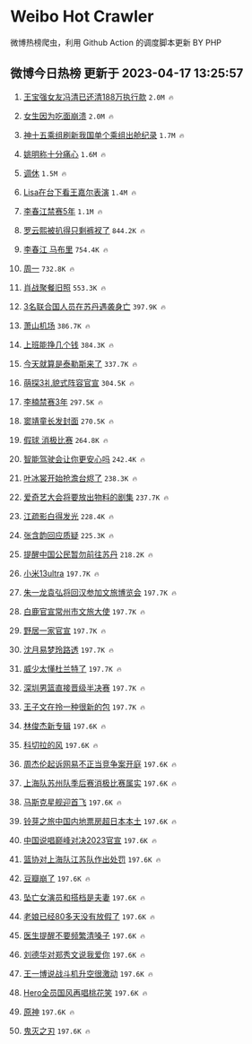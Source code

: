 # Weibo Hot Crawler 



微博热榜爬虫，利用 Github Action 的调度脚本更新 BY PHP 


## 微博今日热榜 更新于 2023-04-17 13:25:57 
1. [王宝强女友冯清已还清188万执行款](https://s.weibo.com/weibo?q=%23%E7%8E%8B%E5%AE%9D%E5%BC%BA%E5%A5%B3%E5%8F%8B%E5%86%AF%E6%B8%85%E5%B7%B2%E8%BF%98%E6%B8%85188%E4%B8%87%E6%89%A7%E8%A1%8C%E6%AC%BE%23&t=31&band_rank=1&Refer=top) `2.0M 🔥` 

1. [女生因为吃面崩溃](https://s.weibo.com/weibo?q=%E5%A5%B3%E7%94%9F%E5%9B%A0%E4%B8%BA%E5%90%83%E9%9D%A2%E5%B4%A9%E6%BA%83&t=31&band_rank=2&Refer=top) `2.0M 🔥` 

1. [神十五乘组刷新我国单个乘组出舱纪录](https://s.weibo.com/weibo?q=%23%E7%A5%9E%E5%8D%81%E4%BA%94%E4%B9%98%E7%BB%84%E5%88%B7%E6%96%B0%E6%88%91%E5%9B%BD%E5%8D%95%E4%B8%AA%E4%B9%98%E7%BB%84%E5%87%BA%E8%88%B1%E7%BA%AA%E5%BD%95%23&t=31&band_rank=3&Refer=top) `1.7M 🔥` 

1. [姚明称十分痛心](https://s.weibo.com/weibo?q=%23%E5%A7%9A%E6%98%8E%E7%A7%B0%E5%8D%81%E5%88%86%E7%97%9B%E5%BF%83%23&t=31&band_rank=4&Refer=top) `1.6M 🔥` 

1. [调休](https://s.weibo.com/weibo?q=%E8%B0%83%E4%BC%91&t=31&band_rank=5&Refer=top) `1.5M 🔥` 

1. [Lisa在台下看王嘉尔表演](https://s.weibo.com/weibo?q=%23Lisa%E5%9C%A8%E5%8F%B0%E4%B8%8B%E7%9C%8B%E7%8E%8B%E5%98%89%E5%B0%94%E8%A1%A8%E6%BC%94%23&t=31&band_rank=6&Refer=top) `1.4M 🔥` 

1. [李春江禁赛5年](https://s.weibo.com/weibo?q=%23%E6%9D%8E%E6%98%A5%E6%B1%9F%E7%A6%81%E8%B5%9B5%E5%B9%B4%23&t=31&band_rank=7&Refer=top) `1.1M 🔥` 

1. [罗云熙被扒得只剩裤衩了](https://s.weibo.com/weibo?q=%23%E7%BD%97%E4%BA%91%E7%86%99%E8%A2%AB%E6%89%92%E5%BE%97%E5%8F%AA%E5%89%A9%E8%A3%A4%E8%A1%A9%E4%BA%86%23&t=31&band_rank=8&Refer=top) `844.2K 🔥` 

1. [李春江 马布里](https://s.weibo.com/weibo?q=%E6%9D%8E%E6%98%A5%E6%B1%9F%20%E9%A9%AC%E5%B8%83%E9%87%8C&t=31&band_rank=9&Refer=top) `754.4K 🔥` 

1. [周一](https://s.weibo.com/weibo?q=%E5%91%A8%E4%B8%80&t=31&band_rank=10&Refer=top) `732.8K 🔥` 

1. [肖战聚餐旧照](https://s.weibo.com/weibo?q=%23%E8%82%96%E6%88%98%E8%81%9A%E9%A4%90%E6%97%A7%E7%85%A7%23&t=31&band_rank=11&Refer=top) `553.3K 🔥` 

1. [3名联合国人员在苏丹遇袭身亡](https://s.weibo.com/weibo?q=%233%E5%90%8D%E8%81%94%E5%90%88%E5%9B%BD%E4%BA%BA%E5%91%98%E5%9C%A8%E8%8B%8F%E4%B8%B9%E9%81%87%E8%A2%AD%E8%BA%AB%E4%BA%A1%23&t=31&band_rank=12&Refer=top) `397.9K 🔥` 

1. [萧山机场](https://s.weibo.com/weibo?q=%E8%90%A7%E5%B1%B1%E6%9C%BA%E5%9C%BA&t=31&band_rank=13&Refer=top) `386.7K 🔥` 

1. [上班能挣几个钱](https://s.weibo.com/weibo?q=%23%E4%B8%8A%E7%8F%AD%E8%83%BD%E6%8C%A3%E5%87%A0%E4%B8%AA%E9%92%B1%23&t=31&band_rank=14&Refer=top) `384.3K 🔥` 

1. [今天就算是泰勒斯来了](https://s.weibo.com/weibo?q=%23%E4%BB%8A%E5%A4%A9%E5%B0%B1%E7%AE%97%E6%98%AF%E6%B3%B0%E5%8B%92%E6%96%AF%E6%9D%A5%E4%BA%86%23&t=31&band_rank=15&Refer=top) `337.7K 🔥` 

1. [萌探3礼貌式阵容官宣](https://s.weibo.com/weibo?q=%23%E8%90%8C%E6%8E%A23%E7%A4%BC%E8%B2%8C%E5%BC%8F%E9%98%B5%E5%AE%B9%E5%AE%98%E5%AE%A3%23&t=31&band_rank=16&Refer=top) `304.5K 🔥` 

1. [李楠禁赛3年](https://s.weibo.com/weibo?q=%23%E6%9D%8E%E6%A5%A0%E7%A6%81%E8%B5%9B3%E5%B9%B4%23&t=31&band_rank=17&Refer=top) `297.5K 🔥` 

1. [窦靖童长发封面](https://s.weibo.com/weibo?q=%23%E7%AA%A6%E9%9D%96%E7%AB%A5%E9%95%BF%E5%8F%91%E5%B0%81%E9%9D%A2%23&t=31&band_rank=18&Refer=top) `270.5K 🔥` 

1. [假球 消极比赛](https://s.weibo.com/weibo?q=%E5%81%87%E7%90%83%20%E6%B6%88%E6%9E%81%E6%AF%94%E8%B5%9B&t=31&band_rank=19&Refer=top) `264.8K 🔥` 

1. [智能驾驶会让你更安心吗](https://s.weibo.com/weibo?q=%23%E6%99%BA%E8%83%BD%E9%A9%BE%E9%A9%B6%E4%BC%9A%E8%AE%A9%E4%BD%A0%E6%9B%B4%E5%AE%89%E5%BF%83%E5%90%97%23&t=31&band_rank=20&Refer=top) `242.4K 🔥` 

1. [叶冰裳开始抢澹台烬了](https://s.weibo.com/weibo?q=%23%E5%8F%B6%E5%86%B0%E8%A3%B3%E5%BC%80%E5%A7%8B%E6%8A%A2%E6%BE%B9%E5%8F%B0%E7%83%AC%E4%BA%86%23&t=31&band_rank=21&Refer=top) `238.3K 🔥` 

1. [爱奇艺大会将要放出物料的剧集](https://s.weibo.com/weibo?q=%23%E7%88%B1%E5%A5%87%E8%89%BA%E5%A4%A7%E4%BC%9A%E5%B0%86%E8%A6%81%E6%94%BE%E5%87%BA%E7%89%A9%E6%96%99%E7%9A%84%E5%89%A7%E9%9B%86%23&t=31&band_rank=22&Refer=top) `237.7K 🔥` 

1. [江疏影白得发光](https://s.weibo.com/weibo?q=%23%E6%B1%9F%E7%96%8F%E5%BD%B1%E7%99%BD%E5%BE%97%E5%8F%91%E5%85%89%23&t=31&band_rank=23&Refer=top) `228.4K 🔥` 

1. [张含韵回应质疑](https://s.weibo.com/weibo?q=%23%E5%BC%A0%E5%90%AB%E9%9F%B5%E5%9B%9E%E5%BA%94%E8%B4%A8%E7%96%91%23&t=31&band_rank=24&Refer=top) `225.3K 🔥` 

1. [提醒中国公民暂勿前往苏丹](https://s.weibo.com/weibo?q=%23%E6%8F%90%E9%86%92%E4%B8%AD%E5%9B%BD%E5%85%AC%E6%B0%91%E6%9A%82%E5%8B%BF%E5%89%8D%E5%BE%80%E8%8B%8F%E4%B8%B9%23&t=31&band_rank=25&Refer=top) `218.2K 🔥` 

1. [小米13ultra](https://s.weibo.com/weibo?q=%E5%B0%8F%E7%B1%B313ultra&t=31&band_rank=26&Refer=top) `197.7K 🔥` 

1. [朱一龙袁弘将回汉参加文旅博览会](https://s.weibo.com/weibo?q=%23%E6%9C%B1%E4%B8%80%E9%BE%99%E8%A2%81%E5%BC%98%E5%B0%86%E5%9B%9E%E6%B1%89%E5%8F%82%E5%8A%A0%E6%96%87%E6%97%85%E5%8D%9A%E8%A7%88%E4%BC%9A%23&t=31&band_rank=27&Refer=top) `197.7K 🔥` 

1. [白鹿官宣常州市文旅大使](https://s.weibo.com/weibo?q=%23%E7%99%BD%E9%B9%BF%E5%AE%98%E5%AE%A3%E5%B8%B8%E5%B7%9E%E5%B8%82%E6%96%87%E6%97%85%E5%A4%A7%E4%BD%BF%23&t=31&band_rank=28&Refer=top) `197.7K 🔥` 

1. [野居一家官宣](https://s.weibo.com/weibo?q=%23%E9%87%8E%E5%B1%85%E4%B8%80%E5%AE%B6%E5%AE%98%E5%AE%A3%23&t=31&band_rank=29&Refer=top) `197.7K 🔥` 

1. [沈月易梦玲路透](https://s.weibo.com/weibo?q=%E6%B2%88%E6%9C%88%E6%98%93%E6%A2%A6%E7%8E%B2%E8%B7%AF%E9%80%8F&t=31&band_rank=30&Refer=top) `197.7K 🔥` 

1. [威少太懂杜兰特了](https://s.weibo.com/weibo?q=%23%E5%A8%81%E5%B0%91%E5%A4%AA%E6%87%82%E6%9D%9C%E5%85%B0%E7%89%B9%E4%BA%86%23&t=31&band_rank=31&Refer=top) `197.7K 🔥` 

1. [深圳男篮直接晋级半决赛](https://s.weibo.com/weibo?q=%23%E6%B7%B1%E5%9C%B3%E7%94%B7%E7%AF%AE%E7%9B%B4%E6%8E%A5%E6%99%8B%E7%BA%A7%E5%8D%8A%E5%86%B3%E8%B5%9B%23&t=31&band_rank=32&Refer=top) `197.7K 🔥` 

1. [王子文在拎一种很新的包](https://s.weibo.com/weibo?q=%23%E7%8E%8B%E5%AD%90%E6%96%87%E5%9C%A8%E6%8B%8E%E4%B8%80%E7%A7%8D%E5%BE%88%E6%96%B0%E7%9A%84%E5%8C%85%23&t=31&band_rank=33&Refer=top) `197.7K 🔥` 

1. [林俊杰新专辑](https://s.weibo.com/weibo?q=%E6%9E%97%E4%BF%8A%E6%9D%B0%E6%96%B0%E4%B8%93%E8%BE%91&t=31&band_rank=34&Refer=top) `197.6K 🔥` 

1. [科切拉的风](https://s.weibo.com/weibo?q=%E7%A7%91%E5%88%87%E6%8B%89%E7%9A%84%E9%A3%8E&t=31&band_rank=35&Refer=top) `197.6K 🔥` 

1. [周杰伦起诉网易不正当竞争案开庭](https://s.weibo.com/weibo?q=%23%E5%91%A8%E6%9D%B0%E4%BC%A6%E8%B5%B7%E8%AF%89%E7%BD%91%E6%98%93%E4%B8%8D%E6%AD%A3%E5%BD%93%E7%AB%9E%E4%BA%89%E6%A1%88%E5%BC%80%E5%BA%AD%23&t=31&band_rank=36&Refer=top) `197.6K 🔥` 

1. [上海队苏州队季后赛消极比赛属实](https://s.weibo.com/weibo?q=%23%E4%B8%8A%E6%B5%B7%E9%98%9F%E8%8B%8F%E5%B7%9E%E9%98%9F%E5%AD%A3%E5%90%8E%E8%B5%9B%E6%B6%88%E6%9E%81%E6%AF%94%E8%B5%9B%E5%B1%9E%E5%AE%9E%23&t=31&band_rank=37&Refer=top) `197.6K 🔥` 

1. [马斯克星舰迎首飞](https://s.weibo.com/weibo?q=%23%E9%A9%AC%E6%96%AF%E5%85%8B%E6%98%9F%E8%88%B0%E8%BF%8E%E9%A6%96%E9%A3%9E%23&t=31&band_rank=38&Refer=top) `197.6K 🔥` 

1. [铃芽之旅中国内地票房超日本本土](https://s.weibo.com/weibo?q=%23%E9%93%83%E8%8A%BD%E4%B9%8B%E6%97%85%E4%B8%AD%E5%9B%BD%E5%86%85%E5%9C%B0%E7%A5%A8%E6%88%BF%E8%B6%85%E6%97%A5%E6%9C%AC%E6%9C%AC%E5%9C%9F%23&t=31&band_rank=39&Refer=top) `197.6K 🔥` 

1. [中国说唱巅峰对决2023官宣](https://s.weibo.com/weibo?q=%23%E4%B8%AD%E5%9B%BD%E8%AF%B4%E5%94%B1%E5%B7%85%E5%B3%B0%E5%AF%B9%E5%86%B32023%E5%AE%98%E5%AE%A3%23&t=31&band_rank=40&Refer=top) `197.6K 🔥` 

1. [篮协对上海队江苏队作出处罚](https://s.weibo.com/weibo?q=%23%E7%AF%AE%E5%8D%8F%E5%AF%B9%E4%B8%8A%E6%B5%B7%E9%98%9F%E6%B1%9F%E8%8B%8F%E9%98%9F%E4%BD%9C%E5%87%BA%E5%A4%84%E7%BD%9A%23&t=31&band_rank=41&Refer=top) `197.6K 🔥` 

1. [豆瓣崩了](https://s.weibo.com/weibo?q=%E8%B1%86%E7%93%A3%E5%B4%A9%E4%BA%86&t=31&band_rank=42&Refer=top) `197.6K 🔥` 

1. [坠亡女演员和搭档是夫妻](https://s.weibo.com/weibo?q=%23%E5%9D%A0%E4%BA%A1%E5%A5%B3%E6%BC%94%E5%91%98%E5%92%8C%E6%90%AD%E6%A1%A3%E6%98%AF%E5%A4%AB%E5%A6%BB%23&t=31&band_rank=43&Refer=top) `197.6K 🔥` 

1. [老娘已经80多天没有放假了](https://s.weibo.com/weibo?q=%23%E8%80%81%E5%A8%98%E5%B7%B2%E7%BB%8F80%E5%A4%9A%E5%A4%A9%E6%B2%A1%E6%9C%89%E6%94%BE%E5%81%87%E4%BA%86%23&t=31&band_rank=44&Refer=top) `197.6K 🔥` 

1. [医生提醒不要频繁清嗓子](https://s.weibo.com/weibo?q=%23%E5%8C%BB%E7%94%9F%E6%8F%90%E9%86%92%E4%B8%8D%E8%A6%81%E9%A2%91%E7%B9%81%E6%B8%85%E5%97%93%E5%AD%90%23&t=31&band_rank=45&Refer=top) `197.6K 🔥` 

1. [刘德华对郑秀文说我爱你](https://s.weibo.com/weibo?q=%23%E5%88%98%E5%BE%B7%E5%8D%8E%E5%AF%B9%E9%83%91%E7%A7%80%E6%96%87%E8%AF%B4%E6%88%91%E7%88%B1%E4%BD%A0%23&t=31&band_rank=46&Refer=top) `197.6K 🔥` 

1. [王一博说战斗机升空很激动](https://s.weibo.com/weibo?q=%23%E7%8E%8B%E4%B8%80%E5%8D%9A%E8%AF%B4%E6%88%98%E6%96%97%E6%9C%BA%E5%8D%87%E7%A9%BA%E5%BE%88%E6%BF%80%E5%8A%A8%23&t=31&band_rank=47&Refer=top) `197.6K 🔥` 

1. [Hero全员国风再唱桃花笑](https://s.weibo.com/weibo?q=%23Hero%E5%85%A8%E5%91%98%E5%9B%BD%E9%A3%8E%E5%86%8D%E5%94%B1%E6%A1%83%E8%8A%B1%E7%AC%91%23&t=31&band_rank=48&Refer=top) `197.6K 🔥` 

1. [原神](https://s.weibo.com/weibo?q=%E5%8E%9F%E7%A5%9E&t=31&band_rank=49&Refer=top) `197.6K 🔥` 

1. [鬼灭之刃](https://s.weibo.com/weibo?q=%E9%AC%BC%E7%81%AD%E4%B9%8B%E5%88%83&t=31&band_rank=50&Refer=top) `197.6K 🔥` 

